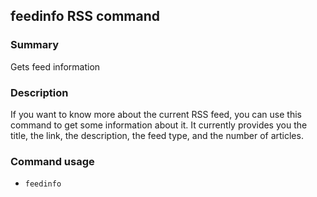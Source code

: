 ## feedinfo RSS command

### Summary

Gets feed information

### Description

If you want to know more about the current RSS feed, you can use this command to get some information about it. It currently provides you the title, the link, the description, the feed type, and the number of articles.

### Command usage

* `feedinfo`
